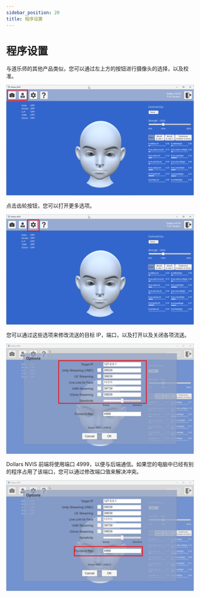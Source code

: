 ```yaml
---
sidebar_position: 20
title: 程序设置
---
```


# 程序设置

与道乐师的其他产品类似，您可以通过左上方的按钮进行摄像头的选择，以及校准。

![](../img/2024_08_13_17_58_57-Dollars_NVIS2.png)

点击齿轮按钮，您可以打开更多选项。

![](../img/2024_08_13_17_58_57-Dollars_NVIS.png)

您可以通过这些选项来修改流送的目标 IP，端口，以及打开以及关闭各项流送。

![](../img/2024_08_13_17_56_48-Dollars_NVIS.png)

Dollars NVIS 前端将使用端口 4999，以便与后端通信。如果您的电脑中已经有别的程序占用了该端口，您可以通过修改端口值来解决冲突。

![](../img/2024_08_13_17_56_482.png)


